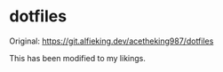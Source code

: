 # dotfiles

Original: https://git.alfieking.dev/acetheking987/dotfiles

This has been modified to my likings.
